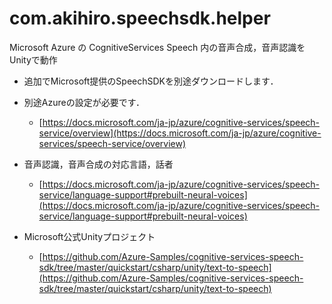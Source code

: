 # com.akihiro.speechsdk.helper
Microsoft Azure の CognitiveServices Speech 内の音声合成，音声認識をUnityで動作

- 追加でMicrosoft提供のSpeechSDKを別途ダウンロードします．

- 別途Azureの設定が必要です．
    - [https://docs.microsoft.com/ja-jp/azure/cognitive-services/speech-service/overview](https://docs.microsoft.com/ja-jp/azure/cognitive-services/speech-service/overview)

- 音声認識，音声合成の対応言語，話者
    - [https://docs.microsoft.com/ja-jp/azure/cognitive-services/speech-service/language-support#prebuilt-neural-voices](https://docs.microsoft.com/ja-jp/azure/cognitive-services/speech-service/language-support#prebuilt-neural-voices)

- Microsoft公式Unityプロジェクト
    - [https://github.com/Azure-Samples/cognitive-services-speech-sdk/tree/master/quickstart/csharp/unity/text-to-speech](https://github.com/Azure-Samples/cognitive-services-speech-sdk/tree/master/quickstart/csharp/unity/text-to-speech)